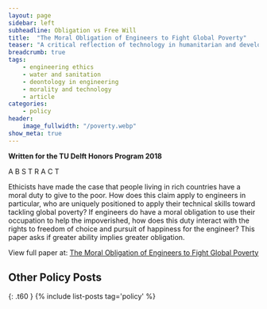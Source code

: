 ```yaml
---
layout: page
sidebar: left
subheadline: Obligation vs Free Will
title:  "The Moral Obligation of Engineers to Fight Global Poverty"
teaser: "A critical reflection of technology in humanitarian and development work."
breadcrumb: true
tags:
    - engineering ethics
    - water and sanitation
    - deontology in engineering
    - morality and technology
    - article
categories:
    - policy
header:
    image_fullwidth: "/poverty.webp"
show_meta: true
---
```


__Written for the TU Delft Honors Program 2018__

A B S T R A C T

Ethicists have made the case that people living in rich countries have a moral duty to give to the poor. How does this claim apply to engineers in particular, who are uniquely positioned to apply their technical skills toward tackling global poverty? If engineers do have a moral obligation to use their occupation to help the impoverished, how does this duty interact with the rights to freedom of choice and pursuit of happiness for the engineer? This paper asks if greater ability implies greater obligation.

View full paper at: [The Moral Obligation of Engineers to Fight Global Poverty](https://github.com/shannongross/shannongross.github.io/blob/master/pdfs/obligation.pdf)


## Other Policy Posts
{: .t60 }
{% include list-posts tag='policy' %}
